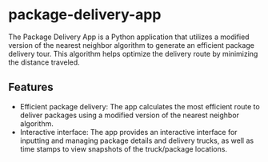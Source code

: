 # package-delivery-app

The Package Delivery App is a Python application that utilizes a modified version of the nearest neighbor algorithm to generate an efficient package delivery tour. This algorithm helps optimize the delivery route by minimizing the distance traveled.

## Features

- Efficient package delivery: The app calculates the most efficient route to deliver packages using a modified version of the nearest neighbor algorithm.
- Interactive interface: The app provides an interactive interface for inputting and managing package details and delivery trucks, as well as time stamps to view snapshots of the truck/package locations.
